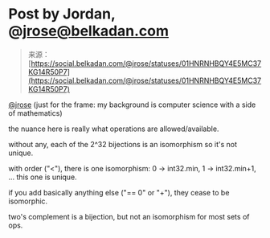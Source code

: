 <!--yml
category: 未分类
date: 2024-05-27 14:41:15
-->

# Post by Jordan, @jrose@belkadan.com

> 来源：[https://social.belkadan.com/@jrose/statuses/01HNRNHBQY4E5MC37KG14R50P7](https://social.belkadan.com/@jrose/statuses/01HNRNHBQY4E5MC37KG14R50P7)

[@jrose](https://social.belkadan.com/@jrose) (just for the frame: my background is computer science with a side of mathematics)

the nuance here is really what operations are allowed/available.

without any, each of the 2^32 bijections is an isomorphism so it's not unique.

with order ("<"), there is one isomorphism: 0 -> int32.min, 1 -> int32.min+1, ... this one is unique.

if you add basically anything else ("== 0" or "+"), they cease to be isomorphic.

two's complement is a bijection, but not an isomorphism for most sets of ops.